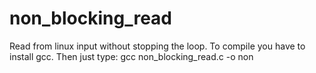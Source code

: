 # non_blocking_read
Read from linux input without stopping the loop.
To compile you have to install gcc.
Then just type: gcc non_blocking_read.c -o non
